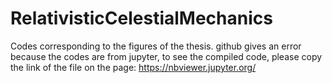 # RelativisticCelestialMechanics
Codes corresponding to the figures of the thesis. github gives an error because the codes are from jupyter,
to see the compiled code, please copy the link of the file on the page: https://nbviewer.jupyter.org/
